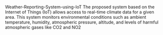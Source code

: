 Weather-Reporting-System-using-IoT
The proposed system based on the Internet of Things (IoT) allows access to real-time climate data for a given area. This system monitors environmental conditions such as ambient temperature, humidity, atmospheric pressure, altitude, and levels of harmful atmospheric gases like CO2 and NO2
